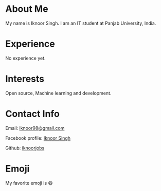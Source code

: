 # About Me
My name is Iknoor Singh. I am an IT student at Panjab University, India.

# Experience
No experience yet.

# Interests
Open source, Machine learning and development.

# Contact Info
Email: [iknoor98@gmail.com](mailto:iknoor98@gmail.com)  

Facebook profile: [Iknoor Singh](https://www.facebook.com/iknoor98)


Github: [iknoorjobs](https://github.com/iknoorjobs)

# Emoji
My favorite emoji is :smile:

